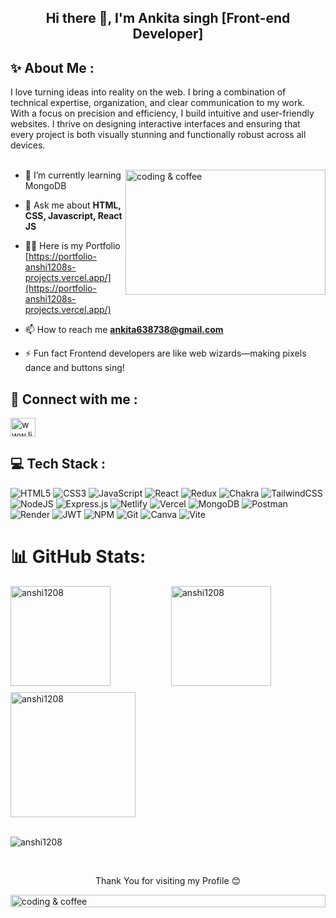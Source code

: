 <h2 align="center">Hi there 👋, I'm Ankita singh [Front-end Developer]</h2>

## ✨ About Me :
I love turning ideas into reality on the web. I bring a combination of technical expertise, organization, and clear communication to my work. With a focus on precision and efficiency, I build intuitive and user-friendly websites. I thrive on designing interactive interfaces and ensuring that every project is both visually stunning and functionally robust across all devices.
<br>
<br>

<img align="right" alt="coding & coffee" width="320" height="200" src="https://cdn.dribbble.com/userupload/9885161/file/original-ea59665ee88d1c9fc1dddca426590a9d.gif">

- 🌱 I’m currently learning MongoDB
  
-  💬 Ask me about **HTML, CSS, Javascript, React JS**

- 👨‍💻 Here is my Portfolio [https://portfolio-anshi1208s-projects.vercel.app/](https://portfolio-anshi1208s-projects.vercel.app/)

- 📫 How to reach me **ankita638738@gmail.com**

- ⚡ Fun fact Frontend developers are like web wizards—making pixels dance and buttons sing!

## 📱 Connect with me :
<p align="left">
<a href="https://www.linkedin.com/in/ankita87/" target="blank"><img align="center" src="https://raw.githubusercontent.com/rahuldkjain/github-profile-readme-generator/master/src/images/icons/Social/linked-in-alt.svg" alt="www.linkedin.com/in/ankita87" height="30" width="40" /></a>
</p>

## 💻 Tech Stack :
<p align="left"> 


![HTML5](https://img.shields.io/badge/html5-%23E34F26.svg?style=for-the-badge&logo=html5&logoColor=white)
![CSS3](https://img.shields.io/badge/css3-%231572B6.svg?style=for-the-badge&logo=css3&logoColor=white) ![JavaScript](https://img.shields.io/badge/javascript-%23323330.svg?style=for-the-badge&logo=javascript&logoColor=%23F7DF1E)
![React](https://img.shields.io/badge/react-%2320232a.svg?style=for-the-badge&logo=react&logoColor=%2361DAFB) ![Redux](https://img.shields.io/badge/redux-%23593d88.svg?style=for-the-badge&logo=redux&logoColor=white) ![Chakra](https://img.shields.io/badge/chakra-%234ED1C5.svg?style=for-the-badge&logo=chakraui&logoColor=white)  ![TailwindCSS](https://img.shields.io/badge/tailwindcss-%2338B2AC.svg?style=for-the-badge&logo=tailwind-css&logoColor=white)   ![NodeJS](https://img.shields.io/badge/node.js-6DA55F?style=for-the-badge&logo=node.js&logoColor=white) ![Express.js](https://img.shields.io/badge/express.js-%23404d59.svg?style=for-the-badge&logo=express&logoColor=%2361DAFB) ![Netlify](https://img.shields.io/badge/netlify-%23000000.svg?style=for-the-badge&logo=netlify&logoColor=#00C7B7) ![Vercel](https://img.shields.io/badge/vercel-%23000000.svg?style=for-the-badge&logo=vercel&logoColor=white) ![MongoDB](https://img.shields.io/badge/MongoDB-%234ea94b.svg?style=for-the-badge&logo=mongodb&logoColor=white) ![Postman](https://img.shields.io/badge/Postman-FF6C37?style=for-the-badge&logo=postman&logoColor=white)  ![Render](https://img.shields.io/badge/Render-%46E3B7.svg?style=for-the-badge&logo=render&logoColor=white) ![JWT](https://img.shields.io/badge/JWT-black?style=for-the-badge&logo=JSON%20web%20tokens) ![NPM](https://img.shields.io/badge/NPM-%23CB3837.svg?style=for-the-badge&logo=npm&logoColor=white)  ![Git](https://img.shields.io/badge/git-%23F05033.svg?style=for-the-badge&logo=git&logoColor=white) ![Canva](https://img.shields.io/badge/Canva-%2300C4CC.svg?style=for-the-badge&logo=Canva&logoColor=white) ![Vite](https://img.shields.io/badge/vite-%23646CFF.svg?style=for-the-badge&logo=vite&logoColor=white)


</p>

# 📊 GitHub Stats:

<div style="display: grid; grid-template-columns: repeat(2, 1fr); gap: 10px; margin:auto">
    <img height="160px" src="https://github-readme-stats.vercel.app/api/top-langs?username=anshi1208&show_icons=true&locale=en&layout=compact" alt="anshi1208" />
    <img height="160px" src="https://github-readme-stats.vercel.app/api?username=anshi1208&show_icons=true&locale=en" alt="anshi1208" />
    <img height="200px" src="https://github-readme-streak-stats.herokuapp.com/?user=anshi1208&" alt="anshi1208" />
</div>
<br>
<p align="left"> <img src="https://komarev.com/ghpvc/?username=anshi1208&label=Profile%20views&color=0e75b6&style=flat" alt="anshi1208" /> </p>
<br>
<p align="center">Thank You for visiting my Profile 😊</p>
<img align="center" width="100%" height="20px" alt="coding & coffee"  src="https://mir-s3-cdn-cf.behance.net/project_modules/max_1200/a0a02d64025249.5ac4bf6559751.gif">
